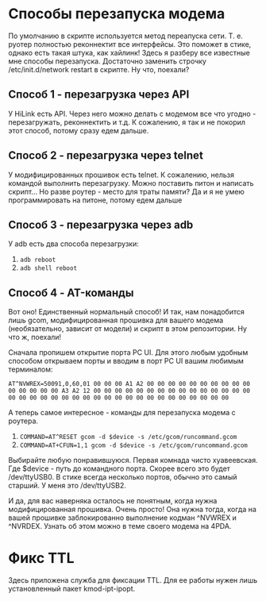 # Способы перезапуска модема
По умолчанию в скрипте используется метод переапуска сети. Т. е. руотер полностью реконнектит все интерфейсы. Это поможет в стике, однако есть такая штука, как хайлинк! Здесь я разберу все известные мне способы перезапуска. Достаточно заменить строчку /etc/init.d/network restart в скрипте. Ну что, поехали?

## Способ 1 - перезагрузка через API
У HiLink есть API. Через него можно делать с модемом все что угодно - перезагружать, реконнектить и т.д. К сожалению, я так и не покорил этот способ, потому сразу едем дальше.

## Способ 2 - перезагрузка через telnet
У модифицированных прошивок есть telnet. К сожалению, нельзя командой выполнить перезагрузку. Можно поставить питон и написать скрипт... Но разве роутер - место для траты памяти? Да и я не умею программировать на питоне, потому едем дальше

## Способ 3 - перезагрузка через adb
У adb есть два способа перезагрузки:

 1. `adb reboot`
 2. `adb shell reboot`

## Способ 4 - AT-команды
Вот оно! Единственный нормальный способ!
И так, нам понадобится лишь gcom, модифицированная прошивка для вашего модема (необязательно, зависит от модели) и скрипт в этом репозитории.
Ну что ж, поехали!
 
Сначала пропишем открытие порта PC UI. Для этого любым удобным способом открываем порты и вводим в порт PC UI вашим любимым терминалом:

`AT^NVWREX=50091,0,60,01 00 00 00 A1 A2 00 00 00 00 00 00 00 00 00 00 00 00 00 00 00 A3 A2 12 00 00 00 00 00 00 00 00 00 00 00 00 00 00 00 00 00 00 00 00 00 00 00 00 00 00 00 00 00 00 00 00 00 00 00 00`

А теперь самое интересное - команды для перезапуска модема с роутера.

 1. `COMMAND=AT^RESET gcom -d $device -s /etc/gcom/runcommand.gcom`
 2. `COMMAND=AT+CFUN=1,1 gcom -d $device -s /etc/gcom/runcommand.gcom`
 
Выбирайте любую понравившуюся. Первая комнада чисто хуавеевская. Где $device - путь до командного порта. Скорее всего это будет /dev/ttyUSB0. В стике всегда несколько портов, обычно это самый старший. У меня это /dev/ttyUSB2.

И да, для вас наверняка осталось не понятным, когда нужна модифицированная прошивка. Очень просто! Она нужна тогда, когда на вашей прошивке заблокированно выполнение кодман ^NVWREX и ^NVRDEX. Узнать об этом можно в теме своего модема на 4PDA.

# Фикс TTL
Здесь приложена служба для фиксации TTL. Для ее работы нужен лишь установленный пакет kmod-ipt-ipopt.
 
